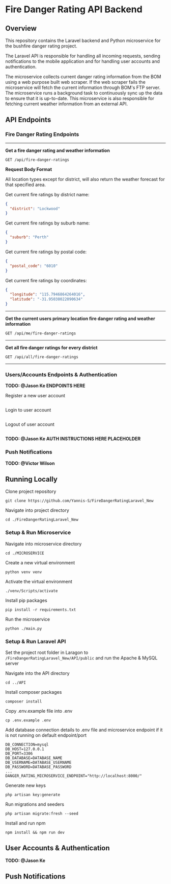# Fire Danger Rating API Backend

## Overview

This repository contains the Laravel backend and Python microservice for the bushfire
danger rating project.

The Laravel API is responsible for handling all incoming requests, sending notifications to the
mobile application and for handling user accounts and authentication.

The microservice collects current danger rating information from the BOM using a web purpose
built web scraper. If the web scraper fails the microservice will fetch the current information
through BOM's FTP server. The microservice runs a background task to continuously sync up the 
data to ensure that it is up-to-date. This microservice is also responsible for fetching current
weather information from an external API.

## API Endpoints

### Fire Danger  Rating Endpoints

---

**Get a fire danger rating and weather information**
```
GET /api/fire-danger-ratings
```

**Request Body Format**

All location types except for district, will also return the weather forecast for that specified area.

Get current fire ratings by district name:
```json
{
  "district": "Lockwood"
}
```

Get current fire ratings by suburb name:
```json
{
  "suburb": "Perth"
}
```

Get current fire ratings by postal code:
```json
{
  "postal_code": "6010"
}
```

Get current fire ratings by coordinates:
```json
{
  "longitude": "115.7946864264016",
  "latitude": "-31.95038022090634"
}
```
---

**Get the current users primary location fire danger rating and weather information**
```
GET /api/me/fire-danger-ratings
```

---

**Get all fire danger ratings for every district**
```
GET /api/all/fire-danger-ratings
```

---

### Users/Accounts Endpoints & Authentication

**TODO: @Jason Ke ENDPOINTS HERE**

Register a new user account
```
```

Login to user account
```
```

Logout of user account
```
```

**TODO: @Jason Ke AUTH INSTRUCTIONS HERE PLACEHOLDER**

### Push Notifications

**TODO: @Victor Wilson**

## Running Locally

Clone project repository
```
git clone https://github.com/Yannis-S/FireDangerRatingLaravel_New
```

Navigate into project directory
```
cd ./FireDangerRatingLaravel_New
```

### Setup & Run Microservice

Navigate into microservice directory
```
cd ./MICROSERVICE
```
Create a new virtual environment
```
python venv venv
```
Activate the virtual environment
```
./venv/Scripts/activate
```
Install pip packages
```
pip install -r requirements.txt
```
Run the microservice
```
python ./main.py
```

### Setup & Run Laravel API

Set the project root folder in Laragon to `/FireDangerRatingLaravel_New/API/public` and run the 
Apache & MySQL server

Navigate into the API directory
```
cd ../API
```
Install composer packages 
```
composer install
```
Copy .env.example file into .env
```
cp .env.example .env
```
Add database connection details to .env file and microservice endpoint if it is not running on default
endpoint/port
```dotenv
DB_CONNECTION=mysql
DB_HOST=127.0.0.1
DB_PORT=3306
DB_DATABASE=DATABASE_NAME
DB_USERNAME=DATABASE_USERNAME
DB_PASSWORD=DATABASE_PASSWORD
...
DANGER_RATING_MICROSERVICE_ENDPOINT="http://localhost:8000/"
```
Generate new keys
```
php artisan key:generate
```
Run migrations and seeders
```
php artisan migrate:fresh --seed
```
Install and run npm
```
npm install && npm run dev
```

## User Accounts & Authentication

**TODO: @Jason Ke**

## Push Notifications



